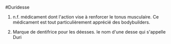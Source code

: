 #Duridesse

1. n.f. médicament dont l'action vise à renforcer le tonus musculaire. Ce médicament est tout particulièrement apprécié des bodybuilders.

2. Marque de dentifrice pour les déesses.
le nom d'une desse qui s'appelle Duri
